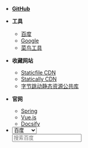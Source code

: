 - [**GitHub**](https://github.com)

- **工具**
  
  - [百度](https://www.baidu.com)
  - [Google](https://www.google.com)
  - [菜鸟工具](https://c.runoob.com/)
  
- **收藏网站**
  
  - [Staticfile CDN](https://staticfile.org)
  - [Statically CDN](https://statically.io)
  - [字节跳动静态资源公共库](https://cdn.bytedance.com)
  
- **官网**

  - [Spring](https://spring.io/)
  - [Vue.js](https://v3.cn.vuejs.org/)
  - [Docsify](https://docsify.js.org/#/zh-cn/)

- <div class="input-group">
    <select class="form-select form-select-sm" id="inputGroupSelect04" onchange="changeEngine(this.options[this.options.selectedIndex].value)">
      <option value="baidu">百度</option>
    	<option value="bing">Bing</option>
    	<option value="google">Google</option>
    </select>
    	<form action="https://www.baidu.com/s" id="searchEngine">
          <input type="text" class="form-control form-control-sm" id="exampleFormControlInput1" placeholder="搜索百度" name="wd">
      </form>
  </div>
